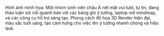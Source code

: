 Hình ảnh minh họa: Một nhóm sinh viên châu Á nét mặt vui tươi, tự tin, đang thảo luận sôi nổi quanh bàn với các bảng ghi ý tưởng, laptop mở mindmap, và các công cụ hỗ trợ sáng tạo. Phong cách đồ họa 3D Render hiện đại, màu sắc tươi sáng, tạo cảm hứng cho việc lên ý tưởng nhanh chóng và hiệu quả.